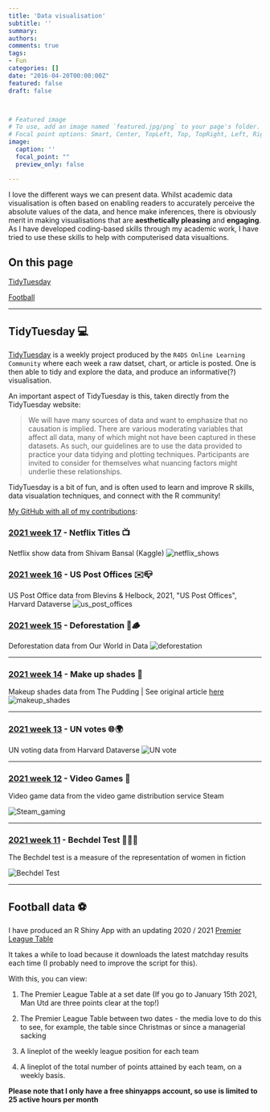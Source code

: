 ```yaml
---
title: 'Data visualisation'
subtitle: ''
summary: 
authors:
comments: true
tags:
- Fun
categories: []
date: "2016-04-20T00:00:00Z"
featured: false
draft: false



# Featured image
# To use, add an image named `featured.jpg/png` to your page's folder.
# Focal point options: Smart, Center, TopLeft, Top, TopRight, Left, Right, BottomLeft, Bottom, BottomRight
image:
  caption: ''
  focal_point: ""
  preview_only: false

---
```


I love the different ways we can present data. Whilst academic data visualisation is often based on enabling readers to accurately perceive the absolute values of the data, and hence make inferences, there is obviously merit in making visualisations that are **aesthetically pleasing** and **engaging**. As I have developed coding-based skills through my academic work, I have tried to use these skills to help with computerised data visualtions.

## On this page

[TidyTuesday](#tidytuesday)

[Football](#football-data)

----

## TidyTuesday :computer:

[TidyTuesday](https://github.com/rfordatascience/tidytuesday/blob/master/README.md) is a weekly project produced by the `R4DS Online Learning Community` where each week a raw datset, chart, or article is posted. One is then able to tidy and explore the data, and produce an informative(?) visualisation.

An important aspect of TidyTuesday is this, taken directly from the TidyTuesday website:

>We will have many sources of data and want to emphasize that no causation is implied. There are various moderating variables that affect all data, many of which might not have been captured in these datasets. As such, our guidelines are to use the data provided to practice your data tidying and plotting techniques. Participants are invited to consider for themselves what nuancing factors might underlie these relationships.

TidyTuesday is a bit of fun, and is often used to learn and improve R skills, data visualation techniques, and connect with the R community!

[My GitHub with all of my contributions](https://github.com/HudsonJamie/tidy_tuesday):

### [2021 week 17](https://github.com/HudsonJamie/tidy_tuesday/tree/main/2021/week_17) - Netflix Titles 📺

Netflix show data from Shivam Bansal (Kaggle)
![netflix_shows](https://github.com/HudsonJamie/tidy_tuesday/blob/main/2021/week_17/netflix21042021.png?raw=true)

### [2021 week 16](https://github.com/HudsonJamie/tidy_tuesday/tree/main/2021/week_16) - US Post Offices ✉️📪

US Post Office data from Blevins & Helbock, 2021, "US Post Offices", Harvard Dataverse
![us_post_offices](https://github.com/HudsonJamie/tidy_tuesday/blob/main/2021/week_16/us_post14042021.png?raw=true)

### [2021 week 15](https://github.com/HudsonJamie/tidy_tuesday/tree/main/2021/week_15/) - Deforestation 🌳🪵

Deforestation data from Our World in Data
![deforestation](https://github.com/HudsonJamie/tidy_tuesday/blob/main/2021/week_15/deforestation_06042021.png?raw=true)

----

### [2021 week 14](https://github.com/HudsonJamie/tidy_tuesday/tree/main/2021/week_14/) - Make up shades 💄

Makeup shades data from The Pudding | See original article [here](https://pudding.cool/2021/03/foundation-names/)
![makeup_shades](https://github.com/HudsonJamie/tidy_tuesday/blob/main/2021/week_14/makeup_shades_12042021.png?raw=true)

----

### [2021 week 13](https://github.com/HudsonJamie/tidy_tuesday/tree/main/2021/week_13/) - UN votes 🌐🌍

UN voting data from Harvard Dataverse
![UN vote](https://github.com/HudsonJamie/tidy_tuesday/blob/main/2021/week_13/un_votes25032021.png?raw=true)

----

### [2021 week 12](https://github.com/HudsonJamie/tidy_tuesday/tree/main/2021/week_12/) - Video Games 👾

Video game data from the video game distribution service Steam

![Steam_gaming](https://github.com/HudsonJamie/tidy_tuesday/blob/main/2021/week_12/steam_plot16032021.png?raw=true)

----

### [2021 week 11](/2021/week_11/) - Bechdel Test 🎥🙋‍♀️

The Bechdel test is a measure of the representation of women in fiction

![Bechdel Test](https://github.com/HudsonJamie/tidy_tuesday/blob/main/2021/week_11/bechdel_test_15032021.png?raw=true)

----

## Football data :soccer:

I have produced an R Shiny App with an updating 2020 / 2021 [Premier League Table](https://jamie-hudson.shinyapps.io/premier-league-table/)

It takes a while to load because it downloads the latest matchday results each time (I probably need to improve the script for this).

With this, you can view:

1) The Premier League Table at a set date (If you go to January 15th 2021, Man Utd are three points clear at the top!)

2) The Premier League Table between two dates - the media love to do this to see, for example, the table since Christmas or since a managerial sacking

3) A lineplot of the weekly league position for each team

4) A lineplot of the total number of points attained by each team, on a weekly basis. 

**Please note that I only have a free shinyapps account, so use is limited to 25 active hours per month**

